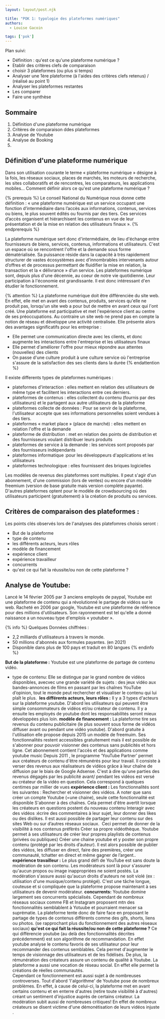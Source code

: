 ```yaml
---
layout: layout/post.njk

title: "POK 1: typologie des plateformes numériques"
authors:
  - Louise Gacoin

tags: ['pok']
---
```

<!-- début résumé -->

Plan suivi:
- Définition : qu'est ce qu'une plateforme numérique ?
- Etablir des critères clefs de comparaison
- choisir 3 plateformes (ou plus si temps)
- Analyser une 1ère plateforme (à l'aides des critères clefs retenus) / (réalisé au point 1)
- Analyser les plateformes restantes 
- Les comparer
- Faire une synthèse 

<!-- fin résumé -->

## Sommaire

1. Définition d'une plateforme numérique
2. Critères de comparaison ddes plateformes
3. Analyse de Youtube
4. Analyse de Booking
5. 


## Définition d'une plateforme numérique

Dans son utilisation courante le terme « plateforme numérique » désigne à la fois, les réseaux sociaux, places de marchés, les moteurs de recherche, les sites collaboratifs et de rencontres, les comparateurs, les applications mobiles… 
Comment définir alors ce qu'est une plateforme numérique ?

{% prerequis %}
Le conseil National du Numérique nous donne cette définition : « une plateforme numérique est un service occupant une fonction d’intermédiaire dans l’accès aux informations, contenus, services ou biens, le plus souvent édités ou fournis par des tiers. Ces services d’accès organisent et hiérarchisent les contenus en vue de leur présentation et de la mise en relation des utilisateurs finaux ».
{% endprerequis %}

La plateforme numérique sert donc d'intermédiaire, de lieu d'échange entre fournisseurs de biens, services, contenus, informations et utilisateurs. C'est un espace où se rencontrent l'offre et la demande sous forme dématérialisée. Sa puissance réside dans la capacité à très rapidement structurer de vastes écosystèmes avec d’innombrables intervenants autour d’offres et de processus permettant de fluidifier la mise en relation, la transaction et la « délivrance » d’un service. Les plateformes numérique sont, depuis plus d'une décennie, au coeur de notre vie quotidienne. Leur participation à l'économie est grandissante. Il est donc intéressant d'en étudier le fonctionnement.

{% attention %}
La plateforme numérique doit être différenciée du site web. En effet, elle met en avant des contenus, produits, services qu'elle ne produit pas, lorsqu'un site web a pour but de mettre en avant ceux qui l'ont créé. Une plateforme est participative et met l'expérience client au centre de ses préoccupations. Au contraire un site web ne prend pas en compte la notion de réseau et développe une activité centralisée.
Elle présente alors des avantages significatifs pour les entreprise :
- Elle permet une communication directe avec les clients, et donc augmente les interactions entre l'entreprise et les utilisateurs finaux 
- Elle permet d'améliorer l'offre pour mieux répondre aux attentes (nouvelles) des clients
- On passe d'une culture produit à une culture service où l'entreprise s'assure de la satisfaction des ses clients dans la durée
{% endattention %}

Il existe differents types de plateformes numériques :

- plateformes d'interaction : elles mettent en relation des utilisateurs de même type et facilitent les interactions entre ces derniers.
- plateformes de contenus : elles collectent du contenu (fournis par des utilisateurs) et le partagent aux autre utilisateurs de la plateforme
- plateformes collecte de données : Pour se servir de la plateforme, l'utilisateur accepte que ses informations personnelles soient vendues à des tiers.
- plateformes « market place » (place de marché) :  elles mettent en relation l'offre et la demande
- plateforme de distribution : met en relation des points de distribution et des fournisseurs voulant distribuer leurs produits
- plateformes de service à la demande :  les services sont proposés par des fournisseurs indépendants
- plateformes informatique :pour les développeurs d'applications et les utilisateurs
- plateformes technologique : elles fournissent des briques logicielles

Les modèles de revenus des plateformes sont multiples. Il peut s'agir d'un abonnement, d'une commission (lors de ventes) ou encore d'un modèle freemium (version de base gratuite mais version complète payante). D'autres plateformes optent pour le modèle de crowdsourcing où des utilisateurs participent (gratuitement) à la création de produits ou services.

## Critères de comparaison des plateformes :

Les points clés observés lors de l'analyses des platefomres choisis seront :
- But de la plateforme
- type de contenu
- les différents acteurs, leurs rôles
- modèle de financement
- expérience client
- expérience travailleur
- concurrents 
- qu'est ce qui fait la réussite/ou non de cette plateforme ?


## Analyse de Youtube:

Lancé le 14 février  2005  par 3 anciens employés de paypal, Youtube est une plateforme de contenu qui a révolutionné le partage de vidéos sur le web. Racheté en 2006 par google, Youtube est une plateforme de référence pour des millions d'utilisateurs. Son rayonnement est tel qu'elle a donné naissance a un nouveau type d'emplois  « youtuber ».

{% info %}
Quelques Données chiffrées :
- 2,2 milliards d'utilisateurs à travers le monde.
- 50 millions d'abonnés aux formules payantes. (en 2021)
- Disponible dans plus de 100 pays et traduit en 80 langues
{% endinfo %}


**But de la plateforme :**
Youtube est une plateforme de partage de contenu vidéo. 
- type de contenu:
Elle se distingue par le grand nombre de vidéos disponibles, avecvec une grande variété de sujets : des jeux vidéo aux bandes-annonces de films en passant par les chaînes YouTube d’opinion, tout le monde peut rechercher et visualiser le contenu qui lui plaît le plus. 
**les différents acteurs, leurs rôles :**
Il y a 3 types d'acteurs sur la plateforme youtube. D'abord les utilisateurs qui peuvent être simple consommateurs de vidéos et/ou créateur de contenu. Il y a ensuite les employés de youtube dont les responsabilités seront mieux développées plus loin.
**modèle de financement :**
La plateforme tire ses revenus du contenu publicitaire (le plus souvent sous forme de vidéos diffuser avant ou pendant une vidéo youtube).
D'abord gratuite à l'utilisation elle propose depuis 2015 un modèle de freemuim. Ses fonctionnalités restent accessibles gratuitement mais il est possible de s'abonner pour pouvoir visionner des contenus sans publicités et hors ligne. Cet abonnement contient l'accès et des applications comme youtube music
Depuis 2011 , le programme ‘YouTube Partner’ permet aux créateurs de contenu d'être rémunérés pour leur travail. Il consiste à verser des revenus aux réalisateurs de vidéos grâce à leur chaîne de diffusion par le biais de Google Adsense. C'est à dire qu'une parties des revenus dégagés par les publicité avant/ pendant les vidéos est versé au créateur de la vidéo en question. Cela correspond à quelques centimes par millier de vues
**expérience client :**
Les fonctionnalités sont les suivantes : 
Rechercher et visionner des vidéos. A noter que sans créer un compte Youtube (=une chaine), seule cette fonctionnalité est disponible
S'abonner à des chaînes. Cela permet d'être avertit lorsque les créateurs en questions postent du nouveau contenu 
Interagir avec des vidéos :écrire des commentaires à leur sujet, leur donner des likes ou des dislikes. Il est aussi possible de partager leur contenu sur des sites Web ou sur d’autres réseaux sociaux.  Ceci permet de donner de la visibilité à nos contenus préfèrés
Créer sa propre vidéothèque. Youtube permet à ses utilisateurs de créer leur propres playlists de contenus (privées ou publiques)
Créer une chaine youtube et y poster son propre contenu (protégé par les droits d’auteur). Il est alors possible de publier des vidéos, les diffuser en direct, faire des premières, créer une communauté, tchatter en direct et même gagner de l’argent..
**expérience travailleur :** 
Le plus grand défi de YouTube est sans doute la modération de son contenu. Les modérateurs sont là pour s'assurer qu'aucun propos ou image inappropriées ne soient postés. La modération s'assure aussi qu'aucun droits d'auteurs ne soit violé (ex : utilisation d'une musique/contenu protégé).  C'est une tâche longue, couteuse et si compliquée que la plateforme propose maintenant à ses utilisateurs de devenir modérateur. 
**concurrents:** 
Youtube domine largement ses concurrents spécialisés. Cependant de nombreux réseaus sociaux comme FB et Instagram proposent mtn des fonctionnalités semblablent à Yotuube et pourraient menacer sa suprématie. La plateforme tente donc de faire face en proposant le partage de types de contenus différents comme des gifs, shorts, liens ou photos. (se rapprochant plus du fonctionnement des autres réseaux sociaux)
**qu'est ce qui fait la réussite/ou non de cette plateforme ?**
Ce qui différencie youtube (au delà des fonctionnalités décrites précédemment) est son algorithme de recommandation. En effet youtube analyse le contenu favoris de ses utilisateur pour leur recommander des contenus semblables. Cela permet d'augmenter le temps de visionnage des utilisateurs et de les fidélisés. 
De plus, la rémunération des créateurs assure un contenu de qualité à Youtube. La plateforme a aussi une vocation de réseau social. En effet elle permet la créations de réelles communautés.  
Cependant ce fonctionnement est aussi sujet à de nombreuses controverses. Tout d'abord 'l'algorithme' de Youtube pose de nombreux problèmes. En effet, à cause de celui-ci, la plateforme met en avant certains contenu et en enterre d'autres (retire toute visibilité à d'autres) créant un sentiment d'injustice auprès de certains créateur. 
La modération subit aussi de nombreuses critiques! En effet  de nombreux créateurs se disent victime d'une démonétisation de leurs vidéos  injuste .